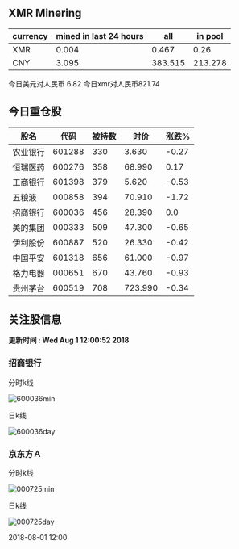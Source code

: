 ## XMR Minering

|currency|mined in last 24 hours|all|in pool|
|---|---|---|---|
|XMR|0.004|0.467|0.26|
|CNY|3.095|383.515|213.278|

今日美元对人民币 6.82	今日xmr对人民币821.74


## 今日重仓股 

|股名|代码|被持数|时价|涨跌%|
|---|---|---|---|---|
|农业银行|601288|330|3.630|-0.27|
|恒瑞医药|600276|358|68.990|0.17|
|工商银行|601398|379|5.620|-0.53|
|五粮液|000858|394|70.910|-1.72|
|招商银行|600036|456|28.390|0.0|
|美的集团|000333|509|47.300|-0.65|
|伊利股份|600887|520|26.330|-0.42|
|中国平安|601318|656|61.000|-0.97|
|格力电器|000651|670|43.760|-0.93|
|贵州茅台|600519|708|723.990|-0.34|

## 关注股信息
**更新时间 : Wed Aug  1 12:00:52 2018**
### 招商银行 
分时k线

![600036min](http://image.sinajs.cn/newchart/min/n/sh600036.gif)

日k线

![600036day](http://image.sinajs.cn/newchart/daily/n/sh600036.gif)

### 京东方Ａ 
分时k线

![000725min](http://image.sinajs.cn/newchart/min/n/sz000725.gif)

日k线

![000725day](http://image.sinajs.cn/newchart/daily/n/sz000725.gif)

2018-08-01 12:00